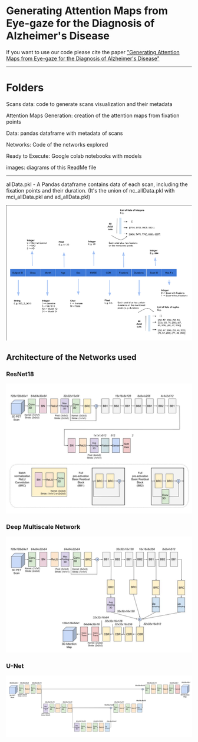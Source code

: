 # Generating Attention Maps from Eye-gaze for the Diagnosis of Alzheimer's Disease

If you want to use our code please cite the paper ["Generating Attention Maps from Eye-gaze for the Diagnosis of Alzheimer's Disease"](https://openreview.net/forum?id=yL1qcv2Q0bC) 

-------------
# Folders

Scans data: code to generate scans visualization and their metadata

Attention Maps Generation: creation of the attention maps from fixation points

Data: pandas dataframe with metadata of scans

Networks: Code of the networks explored

Ready to Execute: Google colab notebooks with models

images: diagrams of this ReadMe file

-----------

allData.pkl - A Pandas dataframe contains data of each scan, including the fixation points and their duration. (It's the union of nc_allData.pkl with mci_allData.pkl and ad_allData.pkl)

![Explanation of dataframe](https://github.com/AnonymousAlzheimersGaze/Eye-Gaze-Alzheimers-Paper/blob/main/images/Explanation_Dataframe.png)

## Architecture of the Networks used 

### ResNet18

![Explanation of dataframe](https://github.com/AnonymousAlzheimersGaze/Eye-Gaze-Alzheimers-Paper/blob/main/images/ResNet.jpg)

### Deep Multiscale Network 

![Explanation of dataframe](https://github.com/AnonymousAlzheimersGaze/Eye-Gaze-Alzheimers-Paper/blob/main/images/DMS.jpg)

### U-Net

![Explanation of dataframe](https://github.com/AnonymousAlzheimersGaze/Eye-Gaze-Alzheimers-Paper/blob/main/images/U-Net.jpg)
